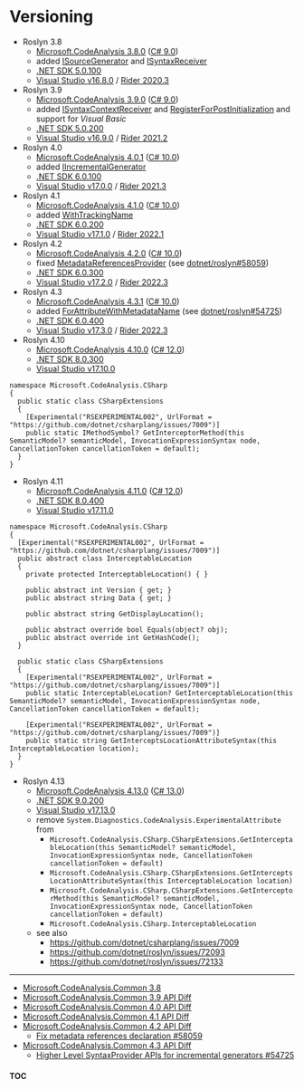 # Versioning

- Roslyn 3.8
  - [Microsoft.CodeAnalysis 3.8.0][roslyn-3.8] ([C# 9.0][csharp-9.0])
  - added [ISourceGenerator][isourcegenerator] and [ISyntaxReceiver][isyntaxreceiver]
  - [.NET SDK 5.0.100][dotnet-5.0.0]
  - [Visual Studio v16.8.0][vs-16.8] / [Rider 2020.3][rider-2020.3]
- Roslyn 3.9
  - [Microsoft.CodeAnalysis 3.9.0][roslyn-3.9] ([C# 9.0][csharp-9.0])
  - added [ISyntaxContextReceiver][isyntaxcontextreceiver] and [RegisterForPostInitialization][registerforpostinitialization] and support for _Visual Basic_
  - [.NET SDK 5.0.200][dotnet-5.0.3]
  - [Visual Studio v16.9.0][vs-16.9] / [Rider 2021.2][rider-2021.2]
- Roslyn 4.0
  - [Microsoft.CodeAnalysis 4.0.1][roslyn-4.0] ([C# 10.0][csharp-10.0])
  - added [IIncrementalGenerator][iincrementalgenerator]
  - [.NET SDK 6.0.100][dotnet-6.0.0]
  - [Visual Studio v17.0.0][vs-17.0] / [Rider 2021.3][rider-2021.3]
- Roslyn 4.1
  - [Microsoft.CodeAnalysis 4.1.0][roslyn-4.1] ([C# 10.0][csharp-10.0])
  - added [WithTrackingName<TSource>][withtrackingname]
  - [.NET SDK 6.0.200][dotnet-6.0.2]
  - [Visual Studio v17.1.0][vs-17.1] / [Rider 2022.1][rider-2022.1]
- Roslyn 4.2
  - [Microsoft.CodeAnalysis 4.2.0][roslyn-4.2] ([C# 10.0][csharp-10.0])
  - fixed [MetadataReferencesProvider][metadatareferencesprovider] (see [dotnet/roslyn#58059][gh-58059])
  - [.NET SDK 6.0.300][dotnet-6.0.5]
  - [Visual Studio v17.2.0][vs-17.2] / [Rider 2022.3][rider-2022.3]
- Roslyn 4.3
  - [Microsoft.CodeAnalysis 4.3.1][roslyn-4.3] ([C# 10.0][csharp-10.0])
  - added [ForAttributeWithMetadataName<T>][forattributewithmetadataname] (see [dotnet/roslyn#54725][gh-54725])
  - [.NET SDK 6.0.400][dotnet-6.0.8]
  - [Visual Studio v17.3.0][vs-17.3] / [Rider 2022.3][rider-2022.3]
- Roslyn 4.10
  - [Microsoft.CodeAnalysis 4.10.0][roslyn-4.10] ([C# 12.0][csharp-12.0])
  - [.NET SDK 8.0.300][dotnet-8.0.5]
  - [Visual Studio v17.10.0][vs-17.10]
```CSharp
namespace Microsoft.CodeAnalysis.CSharp
{
  public static class CSharpExtensions
  {
    [Experimental("RSEXPERIMENTAL002", UrlFormat = "https://github.com/dotnet/csharplang/issues/7009")]
    public static IMethodSymbol? GetInterceptorMethod(this SemanticModel? semanticModel, InvocationExpressionSyntax node, CancellationToken cancellationToken = default);
  }
}
```
- Roslyn 4.11
  - [Microsoft.CodeAnalysis 4.11.0][roslyn-4.11] ([C# 12.0][csharp-12.0])
  - [.NET SDK 8.0.400][dotnet-8.0.8]
  - [Visual Studio v17.11.0][vs-17.11]
```CSharp
namespace Microsoft.CodeAnalysis.CSharp
{
  [Experimental("RSEXPERIMENTAL002", UrlFormat = "https://github.com/dotnet/csharplang/issues/7009")]
  public abstract class InterceptableLocation
  {
    private protected InterceptableLocation() { }

    public abstract int Version { get; }
    public abstract string Data { get; }

    public abstract string GetDisplayLocation();

    public abstract override bool Equals(object? obj);
    public abstract override int GetHashCode();
  }

  public static class CSharpExtensions
  {
    [Experimental("RSEXPERIMENTAL002", UrlFormat = "https://github.com/dotnet/csharplang/issues/7009")]
    public static InterceptableLocation? GetInterceptableLocation(this SemanticModel? semanticModel, InvocationExpressionSyntax node, CancellationToken cancellationToken = default);

    [Experimental("RSEXPERIMENTAL002", UrlFormat = "https://github.com/dotnet/csharplang/issues/7009")]
    public static string GetInterceptsLocationAttributeSyntax(this InterceptableLocation location);
  }
}
```
- Roslyn 4.13
  - [Microsoft.CodeAnalysis 4.13.0][roslyn-4.13] ([C# 13.0][csharp-13.0])
  - [.NET SDK 9.0.200][dotnet-9.0.2]
  - [Visual Studio v17.13.0][vs-17.13]
  - remove `System.Diagnostics.CodeAnalysis.ExperimentalAttribute` from
    - `Microsoft.CodeAnalysis.CSharp.CSharpExtensions.GetInterceptableLocation(this SemanticModel? semanticModel, InvocationExpressionSyntax node, CancellationToken cancellationToken = default)`
    - `Microsoft.CodeAnalysis.CSharp.CSharpExtensions.GetInterceptsLocationAttributeSyntax(this InterceptableLocation location)`
    - `Microsoft.CodeAnalysis.CSharp.CSharpExtensions.GetInterceptorMethod(this SemanticModel? semanticModel, InvocationExpressionSyntax node, CancellationToken cancellationToken = default)`
    - `Microsoft.CodeAnalysis.CSharp.InterceptableLocation`
  - see also
    - https://github.com/dotnet/csharplang/issues/7009
    - https://github.com/dotnet/roslyn/issues/72093
    - https://github.com/dotnet/roslyn/issues/72133

[isourcegenerator]: https://learn.microsoft.com/dotnet/api/microsoft.codeanalysis.isourcegenerator
[isyntaxreceiver]: https://learn.microsoft.com/dotnet/api/microsoft.codeanalysis.isyntaxreceiver
[isyntaxcontextreceiver]: https://learn.microsoft.com/dotnet/api/microsoft.codeanalysis.isyntaxcontextreceiver
[registerforpostinitialization]: https://learn.microsoft.com/dotnet/api/microsoft.codeanalysis.generatorinitializationcontext.registerforpostinitialization
[iincrementalgenerator]: https://learn.microsoft.com/dotnet/api/microsoft.codeanalysis.iincrementalgenerator
[withtrackingname]: https://learn.microsoft.com/dotnet/api/microsoft.codeanalysis.incrementalvalueproviderextensions.withtrackingname
[metadatareferencesprovider]: https://learn.microsoft.com/dotnet/api/microsoft.codeanalysis.incrementalgeneratorinitializationcontext.metadatareferencesprovider
[forattributewithmetadataname]: https://learn.microsoft.com/dotnet/api/microsoft.codeanalysis.syntaxvalueprovider.forattributewithmetadataname

[roslyn-3.8]: https://www.nuget.org/packages/Microsoft.CodeAnalysis.CSharp/3.8.0
[roslyn-3.9]: https://www.nuget.org/packages/Microsoft.CodeAnalysis.CSharp/3.9.0
[roslyn-4.0]: https://www.nuget.org/packages/Microsoft.CodeAnalysis.CSharp/4.0.1
[roslyn-4.1]: https://www.nuget.org/packages/Microsoft.CodeAnalysis.CSharp/4.1.0
[roslyn-4.2]: https://www.nuget.org/packages/Microsoft.CodeAnalysis.CSharp/4.2.0
[roslyn-4.3]: https://www.nuget.org/packages/Microsoft.CodeAnalysis.CSharp/4.3.1
[roslyn-4.10]: https://www.nuget.org/packages/Microsoft.CodeAnalysis.CSharp/4.10.0
[roslyn-4.11]: https://www.nuget.org/packages/Microsoft.CodeAnalysis.CSharp/4.11.0
[roslyn-4.13]: https://www.nuget.org/packages/Microsoft.CodeAnalysis.CSharp/4.13.0

[csharp-9.0]: https://learn.microsoft.com/dotnet/csharp/whats-new/csharp-9
[csharp-10.0]: https://learn.microsoft.com/dotnet/csharp/whats-new/csharp-10
[csharp-12.0]: https://learn.microsoft.com/dotnet/csharp/whats-new/csharp-12
[csharp-13.0]: https://learn.microsoft.com/dotnet/csharp/whats-new/csharp-13

[dotnet-5.0.0]: https://github.com/dotnet/core/blob/main/release-notes/5.0/5.0.0/5.0.0.md
[dotnet-5.0.3]: https://github.com/dotnet/core/blob/main/release-notes/5.0/5.0.3/5.0.200-sdk.md
[dotnet-6.0.0]: https://github.com/dotnet/core/blob/main/release-notes/6.0/6.0.0/6.0.0.md
[dotnet-6.0.2]: https://github.com/dotnet/core/blob/main/release-notes/6.0/6.0.2/6.0.2.md
[dotnet-6.0.5]: https://github.com/dotnet/core/blob/main/release-notes/6.0/6.0.5/6.0.5.md
[dotnet-6.0.8]: https://github.com/dotnet/core/blob/main/release-notes/6.0/6.0.8/6.0.8.md
[dotnet-8.0.5]: https://github.com/dotnet/core/blob/main/release-notes/8.0/8.0.5/8.0.5.md
[dotnet-8.0.8]: https://github.com/dotnet/core/blob/main/release-notes/8.0/8.0.8/8.0.8.md
[dotnet-9.0.2]: https://github.com/dotnet/core/blob/main/release-notes/9.0/9.0.2/9.0.2.md

[vs-16.8]: https://learn.microsoft.com/visualstudio/releases/2019/release-notes-v16.8
[vs-16.9]: https://learn.microsoft.com/visualstudio/releases/2019/release-notes-v16.9
[vs-17.0]: https://learn.microsoft.com/visualstudio/releases/2022/release-notes-v17.0
[vs-17.1]: https://learn.microsoft.com/visualstudio/releases/2022/release-notes-v17.1
[vs-17.2]: https://learn.microsoft.com/visualstudio/releases/2022/release-notes-v17.2
[vs-17.3]: https://learn.microsoft.com/visualstudio/releases/2022/release-notes-v17.3
[vs-17.10]: https://learn.microsoft.com/visualstudio/releases/2022/release-notes-v17.10
[vs-17.11]: https://learn.microsoft.com/visualstudio/releases/2022/release-notes-v17.11
[vs-17.13]: https://learn.microsoft.com/visualstudio/releases/2022/release-notes-v17.13

[rider-2020.3]: https://www.jetbrains.com/rider/whatsnew/2020-3
[rider-2021.2]: https://www.jetbrains.com/rider/whatsnew/2021-2
[rider-2021.3]: https://www.jetbrains.com/rider/whatsnew/2021-3
[rider-2022.1]: https://www.jetbrains.com/rider/whatsnew/2022-1
[rider-2022.3]: https://www.jetbrains.com/rider/whatsnew/2022-3

[gh-58059]: https://github.com/dotnet/roslyn/pull/58059
[gh-54725]: https://github.com/dotnet/roslyn/issues/54725

---
- [Microsoft.CodeAnalysis.Common 3.8](https://www.fuget.org/packages/Microsoft.CodeAnalysis.Common/3.8.0)
- [Microsoft.CodeAnalysis.Common 3.9 API Diff](https://www.fuget.org/packages/Microsoft.CodeAnalysis.Common/3.9.0/lib/netstandard2.0/diff/3.8.0)
- [Microsoft.CodeAnalysis.Common 4.0 API Diff](https://www.fuget.org/packages/Microsoft.CodeAnalysis.Common/4.0.1/lib/netstandard2.0/diff/3.11.0)
- [Microsoft.CodeAnalysis.Common 4.1 API Diff](https://www.fuget.org/packages/Microsoft.CodeAnalysis.Common/4.1.0/lib/netstandard2.0/diff/4.0.1)
- [Microsoft.CodeAnalysis.Common 4.2 API Diff](https://www.fuget.org/packages/Microsoft.CodeAnalysis.Common/4.2.0/lib/netstandard2.0/diff/4.1.0)
  - [Fix metadata references declaration #58059](https://github.com/dotnet/roslyn/pull/58059)
- [Microsoft.CodeAnalysis.Common 4.3 API Diff](https://www.fuget.org/packages/Microsoft.CodeAnalysis.Common/4.3.1/lib/netstandard2.0/diff/4.2.0)
  - [Higher Level SyntaxProvider APIs for incremental generators #54725](https://github.com/dotnet/roslyn/issues/54725)

#### [TOC](./Content.md)
